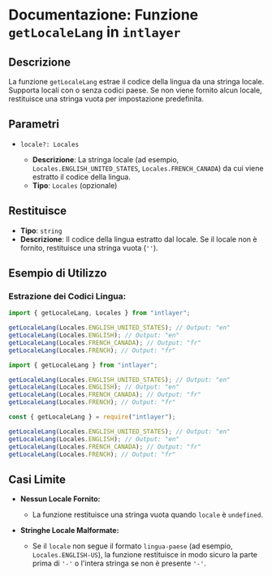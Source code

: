 # Documentazione: Funzione `getLocaleLang` in `intlayer`

## Descrizione

La funzione `getLocaleLang` estrae il codice della lingua da una stringa locale. Supporta locali con o senza codici paese. Se non viene fornito alcun locale, restituisce una stringa vuota per impostazione predefinita.

## Parametri

- `locale?: Locales`

  - **Descrizione**: La stringa locale (ad esempio, `Locales.ENGLISH_UNITED_STATES`, `Locales.FRENCH_CANADA`) da cui viene estratto il codice della lingua.
  - **Tipo**: `Locales` (opzionale)

## Restituisce

- **Tipo**: `string`
- **Descrizione**: Il codice della lingua estratto dal locale. Se il locale non è fornito, restituisce una stringa vuota (`''`).

## Esempio di Utilizzo

### Estrazione dei Codici Lingua:

```typescript codeFormat="typescript"
import { getLocaleLang, Locales } from "intlayer";

getLocaleLang(Locales.ENGLISH_UNITED_STATES); // Output: "en"
getLocaleLang(Locales.ENGLISH); // Output: "en"
getLocaleLang(Locales.FRENCH_CANADA); // Output: "fr"
getLocaleLang(Locales.FRENCH); // Output: "fr"
```

```javascript codeFormat="esm"
import { getLocaleLang } from "intlayer";

getLocaleLang(Locales.ENGLISH_UNITED_STATES); // Output: "en"
getLocaleLang(Locales.ENGLISH); // Output: "en"
getLocaleLang(Locales.FRENCH_CANADA); // Output: "fr"
getLocaleLang(Locales.FRENCH); // Output: "fr"
```

```javascript codeFormat="commonjs"
const { getLocaleLang } = require("intlayer");

getLocaleLang(Locales.ENGLISH_UNITED_STATES); // Output: "en"
getLocaleLang(Locales.ENGLISH); // Output: "en"
getLocaleLang(Locales.FRENCH_CANADA); // Output: "fr"
getLocaleLang(Locales.FRENCH); // Output: "fr"
```

## Casi Limite

- **Nessun Locale Fornito:**

  - La funzione restituisce una stringa vuota quando `locale` è `undefined`.

- **Stringhe Locale Malformate:**
  - Se il `locale` non segue il formato `lingua-paese` (ad esempio, `Locales.ENGLISH-US`), la funzione restituisce in modo sicuro la parte prima di `'-'` o l'intera stringa se non è presente `'-'`.
